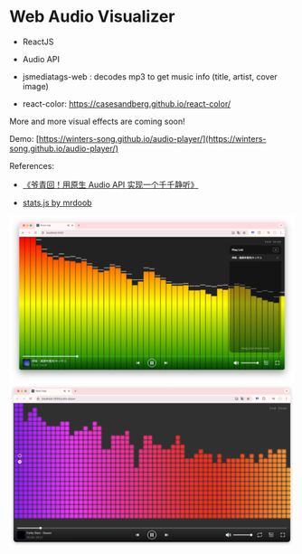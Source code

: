 # Web Audio Visualizer

 - ReactJS
 - Audio API
 - jsmediatags-web : decodes mp3 to get music info (title, artist, cover image)

 - react-color: https://casesandberg.github.io/react-color/

 More and more visual effects are coming soon!

 Demo: [https://winters-song.github.io/audio-player/](https://winters-song.github.io/audio-player/)

 References:
 - [《爷青回！用原生 Audio API 实现一个千千静听》](https://zhuanlan.zhihu.com/p/479683217)


 - [stats.js by mrdoob](https://mrdoob.github.io/stats.js/build/stats.js)

![](./screenshot.png)
![](./screenshot2.png)